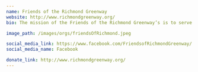 ```yaml
---
name: Friends of the Richmond Greenway
website: http://www.richmondgreenway.org/
bio: The mission of the Friends of the Richmond Greenway’s is to serve as a collaborative of local organizations and community members working together to transform the Richmond Greenway into a beautiful and healthy space that meets the needs of our community.

image_path: /images/orgs/friendsOfRichmond.jpeg

social_media_link: https://www.facebook.com/FriendsofRichmondGreenway/
social_media_name: Facebook

donate_link: http://www.richmondgreenway.org/
---
```

